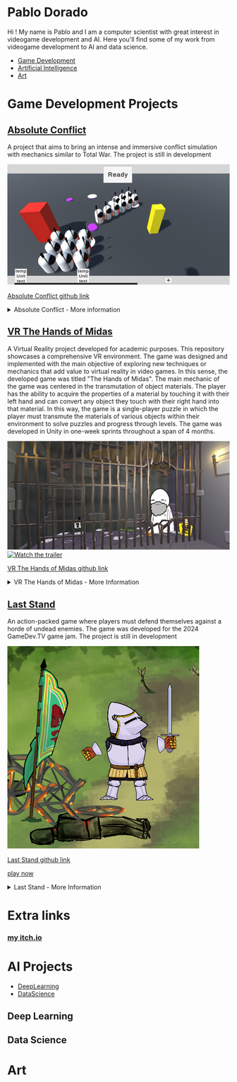 # Pablo Dorado

Hi ! My name is Pablo and I am a computer scientist with great interest in videogame development and AI. Here you'll find some of my work from videogame development to AI and data science. 

- [Game Development](#game-development-projects)
- [Artificial Intelligence](#ai-projects)
- [Art](#art)

# Game Development Projects

## [Absolute Conflict](https://github.com/MagifulKoala/Absoulte-conflict)
A project that aims to bring an intense and immersive conflict simulation with mechanics similar to Total War. The project is still in development

![](https://github.com/MagifulKoala/MagifulKoala.github.io/blob/main/images/thumbnail.png?raw=true)

[Absolute Conflict github link](https://github.com/MagifulKoala/Absoulte-conflict/)


<details>
  <summary> Absolute Conflict - More information </summary>

  <h4>Goals</h4>

  <ul>
    <li> <strong>UI</strong> </li>
    <p> Players must be able to assemble an army and effectly interact with the UI to control it and battle agaisnt an opponent. </p>
    <li> <strong>Accurate Unit Deployment</strong> </li>
    <p> Depending on unit size and spawn restrictions the unit must be able to spawn with no errors in the field of battle. On spawn, units take a rectangular formation with rows and columns of soldiers </p>
    <li> <strong> Unit Point Movement </strong></li>
    <p> Once deployed units must be able to move as a whole towards its destination point </p>
    <li> <strong>Unit Combat</strong> </li>
    <p> Rudimentary combat between units. Soldiers within each unit must be able to enter combar with opposing units. As soldiers die new soldiers must take their place until there are no soldiers left </p>
  </ul>
  
  <h4> <strong> Challenges </strong> </h4>
    <p>Even though Unity has options to directly manipulate the local transformation of an object, I decided to work with global transformation as a challenge. This decition put to test my linear algebra skills.
For example, in order to move the camera effectively through the combat zone I had to keep in mind where the local 'z' axis of the camera was so that I could apply the appropiate translation vector. In order
to do this I used a rotation matrix to determine the local forward vector. To define the rotation Matrix matrices corresponding to the x,y and z rotation were multiplied. Since matrix multiplication is non-commutative I was puzzled to which combination to use. I had to go into the Unity documentation and find out their definition for euler angles. Once I had that I was able to correctly create the rotation matrix. As I mentioned before,
the rotation matrix allowed me to define the forward facing vector of the camera. Once I had this vector not only was I able to move the camera effectly buy raycast from the camera in that direction could be cast in order to controll the different units in the game. </p>
  
</details>


## [VR The Hands of Midas](https://github.com/MagifulKoala/VRProyectoDeGrado)
A Virtual Reality project developed for academic purposes. This repository showcases a comprehensive VR environment. The game was designed and implemented with the main objective of exploring new techniques
or mechanics that add value to virtual reality in video games. In this sense, the developed game was titled "The Hands of Midas". The main mechanic of the game was centered in the transmutation of object materials. The player has the ability to acquire the properties of a material by
touching it with their left hand and can convert any object they touch with their
right hand into that material. In this way, the game is a single-player puzzle in
which the player must transmute the materials of various objects within their environment to solve puzzles and progress through levels. The game was developed
in Unity in one-week sprints throughout a span of 4 months.

![](https://github.com/MagifulKoala/MagifulKoala.github.io/blob/main/images/Thumbnail.png?raw=true)
[![Watch the trailer](https://img.shields.io/badge/Watch%20Trailer-red?style=flat&logo=YouTube&logoColor=white&labelColor=grey)]([https://youtu.be/VIDEO_ID](https://www.youtube.com/watch?v=kjjan2EAv74&ab_channel=pdh))


[VR The Hands of Midas github link](https://github.com/MagifulKoala/VRProyectoDeGrado/)

<details>
  <summary>VR The Hands of Midas - More Information</summary>
  <h4>Goals</h4>

  <ul>
    <li> <strong>Functional material transmutation mechanics</strong> </li>
    <p> Successfully implemented material transmutation mechanics allowing the player to interact with a wide variety of materials and transmute their properties between them. Each material has its own properties and can effectively interact with other materials and, in some cases, with its environment.</p>
    <li> <strong>Functional level management and progression</strong> </li>
    <p>Successfully implemented various levels. Each level has its own level control that successfully handles dialogue with npc, progression, triggering events and puzzle mechanics, among others.</p>
    <li><strong>Functional VR rig</strong></li>
    <p>Functional VR rig that the player can control easily and that minimizes factors such as motion sickness. The rig implements player movement controls such as teleportation and joystick movement. Haptic feedback is available. 3d physics based functional hands models are implemented.</p>
  <li><strong>Interactable assets and levels</strong></li>
  <p>Implemented various  assets and props for level and puzzle construction. Most props can interact with other props and the environment and hold material transmutation mechanics. Added custom shaders to props the player can interact with in order to make them more visible during gameplay. 
</p>
 </ul>
  
  <h4>Challenges</h4>
  
  <ul>
    <li> <strong>VR motion sickness and playtesting</strong> </li>
    <p> Among the many challenges faced during the development of this project there are 3 major ones worth a mention. The first one was a time constraint linked with a lack of experience with VR development. This was my first project involving VR in game development and the project was expected to be fully functional at the end of a 16 week period. This meant I had to manage my time effectively to learn how VR was implemented while maintaining steady progress on the development of the game. Additionally, at the time of development, I had limited access to a VR headset, this meant I could only play test any builds at the end of the week. Finally, motion sickness is a very common problem with VR games. I had to manage available resources as much as possible to minimize the impact of motion sickness in gameplay. For example, I implemented fully functional, physics based, 3d hands on the player rig making the experience significantly smoother. </p>
  </ul>
  
</details>


## [Last Stand](https://github.com/MagifulKoala/LastStand)
An action-packed game where players must defend themselves against a horde of undead enemies. The game was developed for the 2024 GameDev.TV game jam. The project is still in development

![](https://github.com/MagifulKoala/MagifulKoala.github.io/blob/main/images/newThumbnail.png?raw=true)

[Last Stand github link](https://github.com/MagifulKoala/LastStand/)

[play now](https://magifulkoala.itch.io/the-last-stand)

<details>
  <summary>Last Stand - More Information</summary>
  <h4>Goals</h4>

  <ul>
    <li> <strong>functional game loop</strong> </li>
    <p>Turn in a game at the end of the jam with a fully functional game loop. In this case it meant being able to start the game, fight and survive waves of enemies while getting points from defeating them and eventually being overwhelmed and being defeated. From this point the player could see his final score and restart the game if they wished. Additionally have a functioning UI for the player to interact with the main menu, pause the game and quit.</p>
    <li> <strong>art & animations</strong> </li>
    <p>Create and successfully implement art and animations for all assets in the game. In this sense I created the background, enemies and props. The player and enemies both had functioning animation controllers in order to give a better gameplay experience. </p>
    <li><strong>Enemy AI</strong></li>
    <p>Implement functioning AI capable of following the player regardless of where they were located on the map, inflicting damage on them and being killed given points that add to the players’ final score in the end. </p>
  </ul>
  
  <h4>Challenges</h4>
  
  <ul>
    <li> <strong>solo game jam</strong> </li>
    <p>As mentioned in the description for the project, it was done for a game jam. Given the tight time constraints and the fact I was the only person working on the project I had to manage my time and resources to produce the best possible game I could make. I divided my schedule into pre production, production and postproduction. The preproduction took care of the planning and during the production phase I did most of the programming. A few days before submission I had finished most of the programming side of things. I only had to debug and optimize some aspects of the game. However I hadn't progressed in the art and animation side of things making the game functional but not really good to look at. This was a major challenge. In a couple of days I had to draw and animate all the assets for the game and debug what I could in the little time I had left. At the end I managed to turn into a functional state. However, I believe with better time management and foresight on how long the art and animation was going to take I could have gotten way better results.</p>
  </ul>
</details>

# Extra links
### [my itch.io](https://magifulkoala.itch.io/)

# AI Projects
-  [DeepLearning](#deep-Learning)
-  [DataScience](#Data-science)

## Deep Learning
## Data Science

# Art


